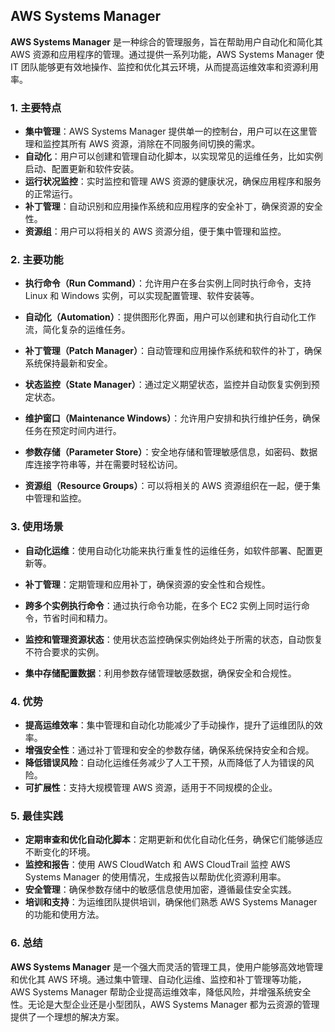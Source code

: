 ## AWS Systems Manager

**AWS Systems Manager** 是一种综合的管理服务，旨在帮助用户自动化和简化其 AWS 资源和应用程序的管理。通过提供一系列功能，AWS Systems Manager 使 IT 团队能够更有效地操作、监控和优化其云环境，从而提高运维效率和资源利用率。

### 1. 主要特点

- **集中管理**：AWS Systems Manager 提供单一的控制台，用户可以在这里管理和监控其所有 AWS 资源，消除在不同服务间切换的需求。
- **自动化**：用户可以创建和管理自动化脚本，以实现常见的运维任务，比如实例启动、配置更新和软件安装。
- **运行状况监控**：实时监控和管理 AWS 资源的健康状况，确保应用程序和服务的正常运行。
- **补丁管理**：自动识别和应用操作系统和应用程序的安全补丁，确保资源的安全性。
- **资源组**：用户可以将相关的 AWS 资源分组，便于集中管理和监控。

### 2. 主要功能

- **执行命令（Run Command）**：允许用户在多台实例上同时执行命令，支持 Linux 和 Windows 实例，可以实现配置管理、软件安装等。
  
- **自动化（Automation）**：提供图形化界面，用户可以创建和执行自动化工作流，简化复杂的运维任务。

- **补丁管理（Patch Manager）**：自动管理和应用操作系统和软件的补丁，确保系统保持最新和安全。

- **状态监控（State Manager）**：通过定义期望状态，监控并自动恢复实例到预定状态。

- **维护窗口（Maintenance Windows）**：允许用户安排和执行维护任务，确保任务在预定时间内进行。

- **参数存储（Parameter Store）**：安全地存储和管理敏感信息，如密码、数据库连接字符串等，并在需要时轻松访问。

- **资源组（Resource Groups）**：可以将相关的 AWS 资源组织在一起，便于集中管理和监控。

### 3. 使用场景

- **自动化运维**：使用自动化功能来执行重复性的运维任务，如软件部署、配置更新等。
  
- **补丁管理**：定期管理和应用补丁，确保资源的安全性和合规性。

- **跨多个实例执行命令**：通过执行命令功能，在多个 EC2 实例上同时运行命令，节省时间和精力。

- **监控和管理资源状态**：使用状态监控确保实例始终处于所需的状态，自动恢复不符合要求的实例。

- **集中存储配置数据**：利用参数存储管理敏感数据，确保安全和合规性。

### 4. 优势

- **提高运维效率**：集中管理和自动化功能减少了手动操作，提升了运维团队的效率。
- **增强安全性**：通过补丁管理和安全的参数存储，确保系统保持安全和合规。
- **降低错误风险**：自动化运维任务减少了人工干预，从而降低了人为错误的风险。
- **可扩展性**：支持大规模管理 AWS 资源，适用于不同规模的企业。

### 5. 最佳实践

- **定期审查和优化自动化脚本**：定期更新和优化自动化任务，确保它们能够适应不断变化的环境。
- **监控和报告**：使用 AWS CloudWatch 和 AWS CloudTrail 监控 AWS Systems Manager 的使用情况，生成报告以帮助优化资源利用率。
- **安全管理**：确保参数存储中的敏感信息使用加密，遵循最佳安全实践。
- **培训和支持**：为运维团队提供培训，确保他们熟悉 AWS Systems Manager 的功能和使用方法。

### 6. 总结

**AWS Systems Manager** 是一个强大而灵活的管理工具，使用户能够高效地管理和优化其 AWS 环境。通过集中管理、自动化运维、监控和补丁管理等功能，AWS Systems Manager 帮助企业提高运维效率，降低风险，并增强系统安全性。无论是大型企业还是小型团队，AWS Systems Manager 都为云资源的管理提供了一个理想的解决方案。